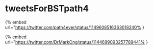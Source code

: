 # tweetsForBSTpath4

{% embed url="https://twitter.com/path4ever/status/1149608516363018240% }

{% embed url="https://twitter.com/DrMarkOng/status/1144699093257789441% }

